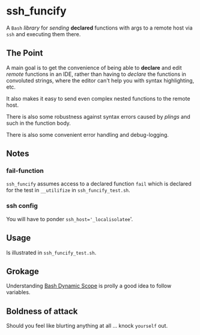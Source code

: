 # ssh_funcify

A `Bash` _library_ for _sending_ **declared** functions with args to a remote host via `ssh` and executing them there.

## The Point

A main goal is to get the convenience of being able to **declare** and edit _remote_ functions in an IDE, rather than
having to _declare_ the functions in convoluted strings, where the editor can't help you with syntax highlighting, etc.

It also makes it easy to send even complex nested functions to the remote host.

There is also some robustness against syntax errors caused by _plings_ and such in the function body.

There is also some convenient error handling and debug-logging.

## Notes

### fail-function

`ssh_funcify` assumes access to a declared function `fail` which is declared for the test in `__utilifize` in
`ssh_funcify_test.sh`.

### ssh config

You will have to ponder `ssh_host='_localisolatee`'.

## Usage

Is illustrated in `ssh_funcify_test.sh`.

## Grokage
Understanding [Bash Dynamic Scope](https://benmyers.dev/blog/scope/) is prolly a good idea to follow variables.

## Boldness of attack

Should you feel like blurting anything at all ... knock `yourself` out.
